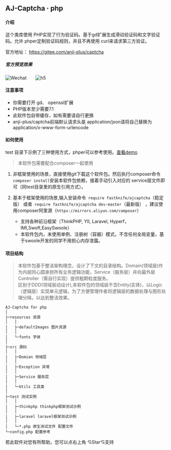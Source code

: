 AJ-Captcha · php
----

#### 介绍

这个类库使用 PHP实现了行为验证码。基于gd扩展生成滑动验证码和文字验证码。允许 phper定制验证码规则，并且不再使用 curl来请求第三方验证。

官方地址： https://gitee.com/anji-plus/captcha

##### 官方预览效果

![Wechat](https://captcha.anji-plus.com/static/8cm.jpg  "")&emsp;&emsp;![h5](https://images.gitee.com/uploads/images/2020/0429/174246_c33e3fa3_1728982.png "h5.png")

#### 注意事项
* 你需要打开 gd、 openssl扩展
* PHP版本至少需要7.1
* 此软件包自带缓存，如有需要请自行更换
* anji-plus/captcha前端默认请求头是 application/json请将自己替换为 application/x-www-form-urlencode

#### 如何使用
test 目录下示例了三种使用方式，phper可以参考使用。[查看demo](./demo.md)
> 本软件包需要配合composer一起使用
1. 非框架使用的场景，直接使用git下载这个软件包。然后执行composer命令`composer install`安装本软件包依赖，接着手动引入对应的 service层文件即可（同test目录里的原生引用方式）。

2. 基本于框架使用的场景,输入安装命令` require fastknife/ajcaptcha`（稳定版） 或者` require fastknife/ajcaptcha dev-master`（最新版） ，建议使用composer阿里源（`https://mirrors.aliyun.com/composer`）
    * 支持各种前沿框架（ThinkPHP, YII, Laravel, Hyperf，IMI,Swoft,EasySwoole）
    * 本软件包内，未使用单例、注册树（容器）模式，不含任何全局变量，基于swoole开发的同学不用担心内存泄露。

#### 项目结构
> 本软件包基于整洁架构理念，设计了下文的目录结构。Domain(领域层)作为内层同心圆承担所有业务逻辑功能，Service（服务层）并向最外层Controller（需自行实现）提供粗颗粒度服务。  
    区别于DDD(领域驱动设计),本软件包的领域层不含Entity(实体)，以Logic（逻辑层）实现单元逻辑，为了方便管理作者将逻辑层的数据处理与图形处理分隔，以达到整洁效果。
```
AJ-Captcha for php
│
├─resources 资源
│	│
│	├─defaultImages 图片资源
│	│
│	└─fonts 字体
│
├─src 源码
│	│
│	├─Domian 领域层
│	│
│	├─Exception 异常
│	│
│	├─Service 服务层
│	│
│	└─Utils 工具类
│
├─test 测试实例
│	│
│	├─thinkphp thinkphp框架测试示例
│	│
│	├─laravel laravel框架测试示例
│	│
│	└─*.php 原生测试文件 配置文件
└─config.php 配置参考

```

若此软件对您有所帮助，您可以点右上角 💘Star💘支持
